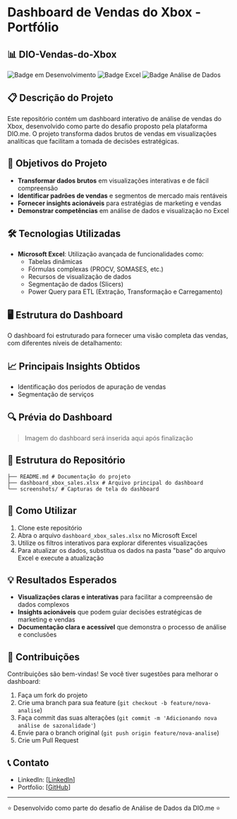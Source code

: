 # Dashboard de Vendas do Xbox - Portfólio

## 📊 DIO-Vendas-do-Xbox

![Badge em Desenvolvimento](https://img.shields.io/badge/Status-Em%20andamento-yellow)
![Badge Excel](https://img.shields.io/badge/Ferramenta-Excel-217346)
![Badge Análise de Dados](https://img.shields.io/badge/Área-Análise_de_Dados-blue)

## 📋 Descrição do Projeto

Este repositório contém um dashboard interativo de análise de vendas do Xbox, desenvolvido como parte do desafio proposto pela plataforma DIO.me. O projeto transforma dados brutos de vendas em visualizações analíticas que facilitam a tomada de decisões estratégicas.

## 🎯 Objetivos do Projeto

- **Transformar dados brutos** em visualizações interativas e de fácil compreensão
- **Identificar padrões de vendas** e segmentos de mercado mais rentáveis
- **Fornecer insights acionáveis** para estratégias de marketing e vendas
- **Demonstrar competências** em análise de dados e visualização no Excel

## 🛠️ Tecnologias Utilizadas

- **Microsoft Excel**: Utilização avançada de funcionalidades como:
  - Tabelas dinâmicas
  - Fórmulas complexas (PROCV, SOMASES, etc.)
  - Recursos de visualização de dados
  - Segmentação de dados (Slicers)
  - Power Query para ETL (Extração, Transformação e Carregamento)

## 🖥️ Estrutura do Dashboard

O dashboard foi estruturado para fornecer uma visão completa das vendas, com diferentes níveis de detalhamento:


## 📈 Principais Insights Obtidos

- Identificação dos períodos de apuração de vendas
- Segmentação de serviços

## 🔍 Prévia do Dashboard

> Imagem do dashboard será inserida aqui após finalização

## 📁 Estrutura do Repositório
```
├── README.md # Documentação do projeto 
├── dashboard_xbox_sales.xlsx # Arquivo principal do dashboard 
└── screenshots/ # Capturas de tela do dashboard
```

## 🚀 Como Utilizar

1. Clone este repositório
2. Abra o arquivo `dashboard_xbox_sales.xlsx` no Microsoft Excel
3. Utilize os filtros interativos para explorar diferentes visualizações
4. Para atualizar os dados, substitua os dados na pasta "base" do arquivo Excel e execute a atualização

## 💡 Resultados Esperados

- **Visualizações claras e interativas** para facilitar a compreensão de dados complexos
- **Insights acionáveis** que podem guiar decisões estratégicas de marketing e vendas
- **Documentação clara e acessível** que demonstra o processo de análise e conclusões

## 🤝 Contribuições

Contribuições são bem-vindas! Se você tiver sugestões para melhorar o dashboard:

1. Faça um fork do projeto
2. Crie uma branch para sua feature (`git checkout -b feature/nova-analise`)
3. Faça commit das suas alterações (`git commit -m 'Adicionando nova análise de sazonalidade'`)
4. Envie para o branch original (`git push origin feature/nova-analise`)
5. Crie um Pull Request

## 📞 Contato

- LinkedIn: [[LinkedIn](https://www.linkedin.com/in/lairs/)]
- Portfolio: [[GitHub](https://github.com/lair/)]

---

⭐️ Desenvolvido como parte do desafio de Análise de Dados da DIO.me ⭐️
